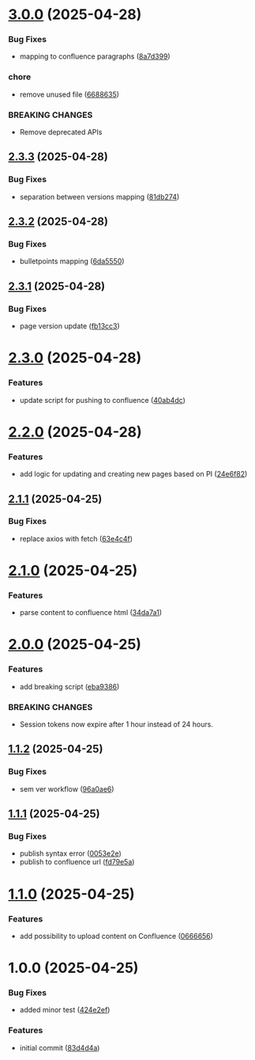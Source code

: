 # [3.0.0](https://github.com/aarbanas/semantic-release-test/compare/v2.3.3...v3.0.0) (2025-04-28)


### Bug Fixes

* mapping to confluence paragraphs ([8a7d399](https://github.com/aarbanas/semantic-release-test/commit/8a7d399ddc86edeb304396da3ada43644237a907))


### chore

* remove unused file ([6688635](https://github.com/aarbanas/semantic-release-test/commit/6688635b1bf24c047ccfb674f754a2e54bb50258))


### BREAKING CHANGES

* Remove deprecated APIs

## [2.3.3](https://github.com/aarbanas/semantic-release-test/compare/v2.3.2...v2.3.3) (2025-04-28)


### Bug Fixes

* separation between versions mapping ([81db274](https://github.com/aarbanas/semantic-release-test/commit/81db274d3289bf416727754f81b32dd08fbea1ee))

## [2.3.2](https://github.com/aarbanas/semantic-release-test/compare/v2.3.1...v2.3.2) (2025-04-28)


### Bug Fixes

* bulletpoints mapping ([6da5550](https://github.com/aarbanas/semantic-release-test/commit/6da5550cf7d475e82743b9944b50fd21ed460d31))

## [2.3.1](https://github.com/aarbanas/semantic-release-test/compare/v2.3.0...v2.3.1) (2025-04-28)


### Bug Fixes

* page version update ([fb13cc3](https://github.com/aarbanas/semantic-release-test/commit/fb13cc316828e113ebae41ac6335ef76e23de7a6))

# [2.3.0](https://github.com/aarbanas/semantic-release-test/compare/v2.2.0...v2.3.0) (2025-04-28)


### Features

* update script for pushing to confluence ([40ab4dc](https://github.com/aarbanas/semantic-release-test/commit/40ab4dc53695d81816412ed58cfc6d5220d997a9))

# [2.2.0](https://github.com/aarbanas/semantic-release-test/compare/v2.1.1...v2.2.0) (2025-04-28)


### Features

* add logic for updating and creating new pages based on PI ([24e6f82](https://github.com/aarbanas/semantic-release-test/commit/24e6f829712dbc11281de863480c17960a79761f))

## [2.1.1](https://github.com/aarbanas/semantic-release-test/compare/v2.1.0...v2.1.1) (2025-04-25)


### Bug Fixes

* replace axios with fetch ([63e4c4f](https://github.com/aarbanas/semantic-release-test/commit/63e4c4fbdfedccc8fce03a9dda4ddb3cbdaa2240))

# [2.1.0](https://github.com/aarbanas/semantic-release-test/compare/v2.0.0...v2.1.0) (2025-04-25)


### Features

* parse content to confluence html ([34da7a1](https://github.com/aarbanas/semantic-release-test/commit/34da7a1562e8b20d8eecf66a70ba731c65788b03))

# [2.0.0](https://github.com/aarbanas/semantic-release-test/compare/v1.1.2...v2.0.0) (2025-04-25)


### Features

* add breaking script ([eba9386](https://github.com/aarbanas/semantic-release-test/commit/eba93867fa4c4765c9ba1d0a6a6eb0ef419766df))


### BREAKING CHANGES

* Session tokens now expire after 1 hour instead of 24 hours.

## [1.1.2](https://github.com/aarbanas/semantic-release-test/compare/v1.1.1...v1.1.2) (2025-04-25)


### Bug Fixes

* sem ver workflow ([96a0ae6](https://github.com/aarbanas/semantic-release-test/commit/96a0ae6ca797e42d6d15db3433ed1c72ced153a2))

## [1.1.1](https://github.com/aarbanas/semantic-release-test/compare/v1.1.0...v1.1.1) (2025-04-25)


### Bug Fixes

* publish syntax error ([0053e2e](https://github.com/aarbanas/semantic-release-test/commit/0053e2e84d15549b82af77cf50824a9c42cfa6ea))
* publish to confluence url ([fd79e5a](https://github.com/aarbanas/semantic-release-test/commit/fd79e5ab7f947bf91c0507739061c9d573dc5c8c))

# [1.1.0](https://github.com/aarbanas/semantic-release-test/compare/v1.0.0...v1.1.0) (2025-04-25)


### Features

* add possibility to upload content on Confluence ([0666656](https://github.com/aarbanas/semantic-release-test/commit/0666656e453d14329bf1e8efcd58c81e6b9de29f))

# 1.0.0 (2025-04-25)


### Bug Fixes

* added minor test ([424e2ef](https://github.com/aarbanas/semantic-release-test/commit/424e2ef9a072f4e523d4a5aaef612c42479badd1))


### Features

* initial commit ([83d4d4a](https://github.com/aarbanas/semantic-release-test/commit/83d4d4a894eeb629cfcce30682a6beef259023aa))

